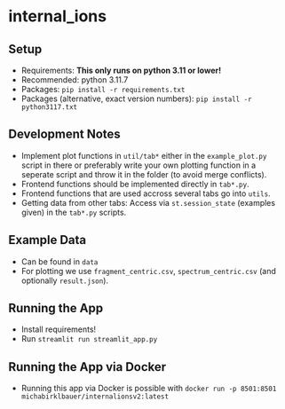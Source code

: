 # internal_ions

## Setup

- Requirements: **This only runs on python 3.11 or lower!**
- Recommended: python 3.11.7
- Packages: `pip install -r requirements.txt`
- Packages (alternative, exact version numbers): `pip install -r python3117.txt`

## Development Notes

- Implement plot functions in `util/tab*` either in the `example_plot.py` script in there or preferably write your
  own plotting function in a seperate script and throw it in the folder (to avoid merge conflicts).
- Frontend functions should be implemented directly in `tab*.py`.
- Frontend functions that are used accross several tabs go into `utils`.
- Getting data from other tabs: Access via `st.session_state` (examples given) in the `tab*.py` scripts.

## Example Data

- Can be found in `data`
- For plotting we use `fragment_centric.csv`, `spectrum_centric.csv` (and optionally `result.json`).

## Running the App

- Install requirements!
- Run `streamlit run streamlit_app.py`

## Running the App via Docker

- Running this app via Docker is possible with `docker run -p 8501:8501 michabirklbauer/internalionsv2:latest`
